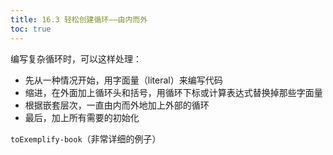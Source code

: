 ```yaml
---
title: 16.3 轻松创建循环——由内而外
toc: true
---
```


编写复杂循环时，可以这样处理：

* 先从一种情况开始，用字面量（literal）来编写代码
* 缩进，在外面加上循环头和括号，用循环下标或计算表达式替换掉那些字面量
* 根据嵌套层次，一直由内而外地加上外部的循环
* 最后，加上所有需要的初始化

`toExemplify-book`（非常详细的例子）

